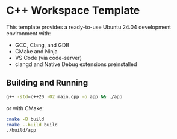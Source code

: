 # C++ Workspace Template

This template provides a ready-to-use Ubuntu 24.04 development environment
with:

- GCC, Clang, and GDB
- CMake and Ninja
- VS Code (via code-server)
- clangd and Native Debug extensions preinstalled

## Building and Running

```bash
g++ -std=c++20 -O2 main.cpp -o app && ./app
```

or with CMake:

```bash
cmake -B build
cmake --build build
./build/app
```
